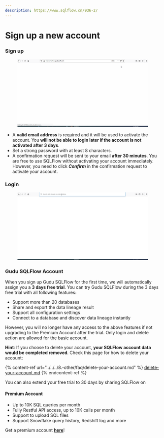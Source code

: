 ```yaml
---
description: https://www.sqlflow.cn/936-2/
---
```


# Sign up a new account

### Sign up

<figure><img src="../../../.gitbook/assets/sqlflow-register-sign-up.gif" alt=""><figcaption></figcaption></figure>

* A **valid email address** is required and it will be used to activate the account. You **will not be able to login later if the account is not activated after 3 days**.
* Set a strong password with at least 8 characters.&#x20;
* A confirmation request will be sent to your email **after 30 minutes**. You are free to use SQLFlow without activating your account immediately. However, you need to click _**Confirm**_ in the confirmation request to activate your account.

### Login

<figure><img src="../../../.gitbook/assets/sqlflow-register-login.gif" alt=""><figcaption></figcaption></figure>

### Gudu SQLFlow Account

When you sign up Gudu SQLFlow for the first time, we will automatically assign you a **3 days free trial**. You can try Gudu SQLFlow during the 3 days free trial with all following features:&#x20;

* Support more than 20 databases
* Share and export the data lineage result
* Support all configuration settings
* Connect to a database and discover data lineage instantly

However, you will no longer have any access to the above features if not upgrading to the Premium Account after the trial. Only login and delete action are allowed for the basic account.

**Hint**: If you choose to delete your account, **your SQLFlow account data would be completed removed**. Check this page for how to delete your account:

{% content-ref url="../../../8.-other/faq/delete-your-account.md" %}
[delete-your-account.md](../../../8.-other/faq/delete-your-account.md)
{% endcontent-ref %}

You can also extend your free trial to 30 days by sharing SQLFlow on&#x20;

#### Premium Account

* Up to 10K SQL queries per month
* Fully Restful API access, up to 10K calls per month
* Support to upload SQL files
* Support Snowflake query history, Redshift log and more

Get a premium account [**here**](https://www.gudusoft.com/purchase-premium-account/)!
